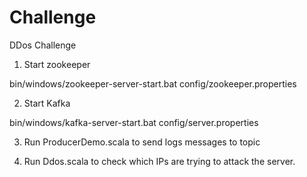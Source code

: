 # Challenge
DDos Challenge


1) Start zookeeper

bin/windows/zookeeper-server-start.bat config/zookeeper.properties

2) Start Kafka

bin/windows/kafka-server-start.bat config/server.properties

3) Run ProducerDemo.scala to send logs messages to topic

4) Run Ddos.scala to check which IPs are trying to attack the server.
